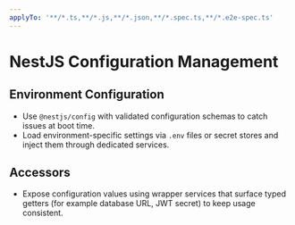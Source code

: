 ```yaml
---
applyTo: '**/*.ts,**/*.js,**/*.json,**/*.spec.ts,**/*.e2e-spec.ts'
---
```


# NestJS Configuration Management

## Environment Configuration
- Use `@nestjs/config` with validated configuration schemas to catch issues at boot time.
- Load environment-specific settings via `.env` files or secret stores and inject them through dedicated services.

## Accessors
- Expose configuration values using wrapper services that surface typed getters (for example database URL, JWT secret) to keep usage consistent.
